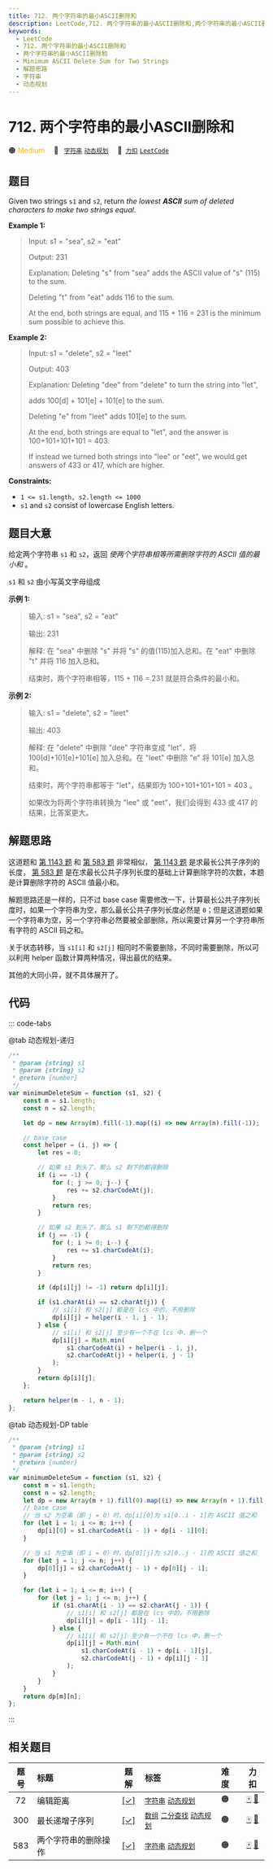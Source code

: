 ```yaml
---
title: 712. 两个字符串的最小ASCII删除和
description: LeetCode,712. 两个字符串的最小ASCII删除和,两个字符串的最小ASCII删除和,Minimum ASCII Delete Sum for Two Strings,解题思路,字符串,动态规划
keywords:
  - LeetCode
  - 712. 两个字符串的最小ASCII删除和
  - 两个字符串的最小ASCII删除和
  - Minimum ASCII Delete Sum for Two Strings
  - 解题思路
  - 字符串
  - 动态规划
---
```


# 712. 两个字符串的最小ASCII删除和

🟠 <font color=#ffb800>Medium</font>&emsp; 🔖&ensp; [`字符串`](/tag/string.md) [`动态规划`](/tag/dynamic-programming.md)&emsp; 🔗&ensp;[`力扣`](https://leetcode.cn/problems/minimum-ascii-delete-sum-for-two-strings) [`LeetCode`](https://leetcode.com/problems/minimum-ascii-delete-sum-for-two-strings)

## 题目

Given two strings `s1` and `s2`, return _the lowest **ASCII** sum of deleted
characters to make two strings equal_.

**Example 1:**

> Input: s1 = "sea", s2 = "eat"
>
> Output: 231
>
> Explanation: Deleting "s" from "sea" adds the ASCII value of "s" (115) to the sum.
>
> Deleting "t" from "eat" adds 116 to the sum.
>
> At the end, both strings are equal, and 115 + 116 = 231 is the minimum sum possible to achieve this.

**Example 2:**

> Input: s1 = "delete", s2 = "leet"
>
> Output: 403
>
> Explanation: Deleting "dee" from "delete" to turn the string into "let",
>
> adds 100[d] + 101[e] + 101[e] to the sum.
>
> Deleting "e" from "leet" adds 101[e] to the sum.
>
> At the end, both strings are equal to "let", and the answer is 100+101+101+101 = 403.
>
> If instead we turned both strings into "lee" or "eet", we would get answers of 433 or 417, which are higher.

**Constraints:**

- `1 <= s1.length, s2.length <= 1000`
- `s1` and `s2` consist of lowercase English letters.

## 题目大意

给定两个字符串 `s1` 和 `s2`，返回 _使两个字符串相等所需删除字符的 ASCII 值的最小和_ 。

`s1` 和 `s2` 由小写英文字母组成

**示例 1:**

> 输入: s1 = "sea", s2 = "eat"
>
> 输出: 231
>
> 解释: 在 "sea" 中删除 "s" 并将 "s" 的值(115)加入总和。在 "eat" 中删除 "t" 并将 116 加入总和。
>
> 结束时，两个字符串相等，115 + 116 = 231 就是符合条件的最小和。

**示例 2:**

> 输入: s1 = "delete", s2 = "leet"
>
> 输出: 403
>
> 解释: 在 "delete" 中删除 "dee" 字符串变成 "let"，将 100[d]+101[e]+101[e] 加入总和。在 "leet" 中删除 "e" 将 101[e] 加入总和。
>
> 结束时，两个字符串都等于 "let"，结果即为 100+101+101+101 = 403 。
>
> 如果改为将两个字符串转换为 "lee" 或 "eet"，我们会得到 433 或 417 的结果，比答案更大。

## 解题思路

这道题和 [第 1143 题](./1143.md) 和 [第 583 题](./0583.md) 非常相似， [第 1143 题](./1143.md) 是求最长公共子序列的长度， [第 583 题](./0583.md) 是在求最长公共子序列长度的基础上计算删除字符的次数，本题是计算删除字符的 ASCII 值最小和。

解题思路还是一样的，只不过 base case 需要修改一下，计算最长公共子序列长度时，如果一个字符串为空，那么最长公共子序列长度必然是 `0`；但是这道题如果一个字符串为空，另一个字符串必然要被全部删除，所以需要计算另一个字符串所有字符的 ASCII 码之和。

关于状态转移，当 `s1[i]` 和 `s2[j]` 相同时不需要删除，不同时需要删除，所以可以利用 helper 函数计算两种情况，得出最优的结果。

其他的大同小异，就不具体展开了。

## 代码

::: code-tabs

@tab 动态规划-递归

```javascript
/**
 * @param {string} s1
 * @param {string} s2
 * @return {number}
 */
var minimumDeleteSum = function (s1, s2) {
	const m = s1.length;
	const n = s2.length;

	let dp = new Array(m).fill(-1).map((i) => new Array(n).fill(-1));

	// base case
	const helper = (i, j) => {
		let res = 0;

		// 如果 s1 到头了，那么 s2 剩下的都得删除
		if (i == -1) {
			for (; j >= 0; j--) {
				res += s2.charCodeAt(j);
			}
			return res;
		}

		// 如果 s2 到头了，那么 s1 剩下的都得删除
		if (j == -1) {
			for (; i >= 0; i--) {
				res += s1.charCodeAt(i);
			}
			return res;
		}

		if (dp[i][j] != -1) return dp[i][j];

		if (s1.charAt(i) == s2.charAt(j)) {
			// s1[i] 和 s2[j] 都是在 lcs 中的，不用删除
			dp[i][j] = helper(i - 1, j - 1);
		} else {
			// s1[i] 和 s2[j] 至少有一个不在 lcs 中，删一个
			dp[i][j] = Math.min(
				s1.charCodeAt(i) + helper(i - 1, j),
				s2.charCodeAt(j) + helper(i, j - 1)
			);
		}
		return dp[i][j];
	};

	return helper(m - 1, n - 1);
};
```

@tab 动态规划-DP table

```javascript
/**
 * @param {string} s1
 * @param {string} s2
 * @return {number}
 */
var minimumDeleteSum = function (s1, s2) {
	const m = s1.length;
	const n = s2.length;
	let dp = new Array(m + 1).fill(0).map((i) => new Array(n + 1).fill(0));
	// base case
	// 当 s2 为空串（即 j = 0）时，dp[i][0]为 s1[0..i - 1]的 ASCII 值之和
	for (let i = 1; i <= m; i++) {
		dp[i][0] = s1.charCodeAt(i - 1) + dp[i - 1][0];
	}

	// 当 s1 为空串（即 i = 0）时，dp[0][j]为 s2[0..j - 1]的 ASCII 值之和
	for (let j = 1; j <= n; j++) {
		dp[0][j] = s2.charCodeAt(j - 1) + dp[0][j - 1];
	}

	for (let i = 1; i <= m; i++) {
		for (let j = 1; j <= n; j++) {
			if (s1.charAt(i - 1) == s2.charAt(j - 1)) {
				// s1[i] 和 s2[j] 都是在 lcs 中的，不用删除
				dp[i][j] = dp[i - 1][j - 1];
			} else {
				// s1[i] 和 s2[j] 至少有一个不在 lcs 中，删一个
				dp[i][j] = Math.min(
					s1.charCodeAt(i - 1) + dp[i - 1][j],
					s2.charCodeAt(j - 1) + dp[i][j - 1]
				);
			}
		}
	}
	return dp[m][n];
};
```

:::

## 相关题目

<!-- prettier-ignore -->
| 题号 | 标题 | 题解 | 标签 | 难度 | 力扣 |
| :------: | :------ | :------: | :------ | :------ | :------: |
| 72 | 编辑距离 | [[✓]](/problem/0072.md) |  [`字符串`](/tag/string.md) [`动态规划`](/tag/dynamic-programming.md) | 🟠 | [🀄️](https://leetcode.cn/problems/edit-distance) [🔗](https://leetcode.com/problems/edit-distance) |
| 300 | 最长递增子序列 | [[✓]](/problem/0300.md) |  [`数组`](/tag/array.md) [`二分查找`](/tag/binary-search.md) [`动态规划`](/tag/dynamic-programming.md) | 🟠 | [🀄️](https://leetcode.cn/problems/longest-increasing-subsequence) [🔗](https://leetcode.com/problems/longest-increasing-subsequence) |
| 583 | 两个字符串的删除操作 | [[✓]](/problem/0583.md) |  [`字符串`](/tag/string.md) [`动态规划`](/tag/dynamic-programming.md) | 🟠 | [🀄️](https://leetcode.cn/problems/delete-operation-for-two-strings) [🔗](https://leetcode.com/problems/delete-operation-for-two-strings) |